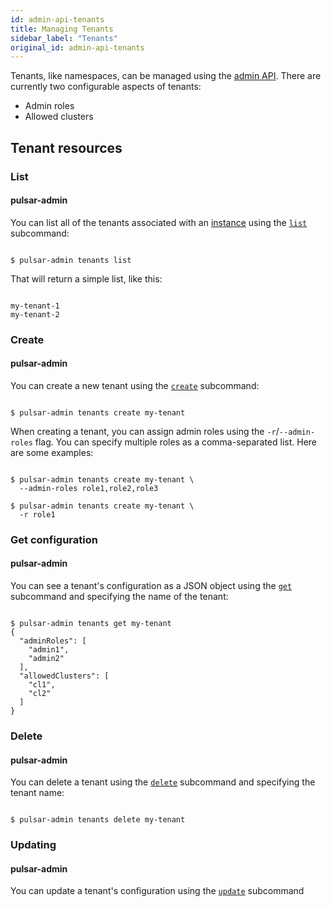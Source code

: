 ```yaml
---
id: admin-api-tenants
title: Managing Tenants
sidebar_label: "Tenants"
original_id: admin-api-tenants
---
```


Tenants, like namespaces, can be managed using the [admin API](admin-api-overview.md). There are currently two configurable aspects of tenants:

* Admin roles
* Allowed clusters

## Tenant resources

### List

#### pulsar-admin

You can list all of the tenants associated with an [instance](reference-terminology.md#instance) using the [`list`](reference-pulsar-admin.md#tenants-list) subcommand:

```shell

$ pulsar-admin tenants list

```

That will return a simple list, like this:

```

my-tenant-1
my-tenant-2

```

### Create

#### pulsar-admin

You can create a new tenant using the [`create`](reference-pulsar-admin.md#tenants-create) subcommand:

```shell

$ pulsar-admin tenants create my-tenant

```

When creating a tenant, you can assign admin roles using the `-r`/`--admin-roles` flag. You can specify multiple roles as a comma-separated list. Here are some examples:

```shell

$ pulsar-admin tenants create my-tenant \
  --admin-roles role1,role2,role3

$ pulsar-admin tenants create my-tenant \
  -r role1

```

### Get configuration

#### pulsar-admin

You can see a tenant's configuration as a JSON object using the [`get`](reference-pulsar-admin.md#tenants-get) subcommand and specifying the name of the tenant:

```shell

$ pulsar-admin tenants get my-tenant
{
  "adminRoles": [
    "admin1",
    "admin2"
  ],
  "allowedClusters": [
    "cl1",
    "cl2"
  ]
}

```

### Delete

#### pulsar-admin

You can delete a tenant using the [`delete`](reference-pulsar-admin.md#tenants-delete) subcommand and specifying the tenant name:

```shell

$ pulsar-admin tenants delete my-tenant

```

### Updating

#### pulsar-admin

You can update a tenant's configuration using the [`update`](reference-pulsar-admin.md#tenants-update) subcommand
